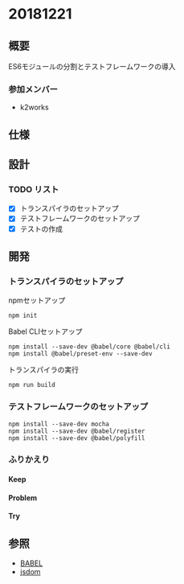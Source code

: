 # 20181221

## 概要

ES6モジュールの分割とテストフレームワークの導入

### 参加メンバー

- k2works

## 仕様

## 設計

### TODO リスト

- [x] トランスパイラのセットアップ
- [x] テストフレームワークのセットアップ
- [x] テストの作成

## 開発

### トランスパイラのセットアップ

npmセットアップ

```
npm init
```

Babel CLIセットアップ

```
npm install --save-dev @babel/core @babel/cli
npm install @babel/preset-env --save-dev
```

トランスパイラの実行

```
npm run build
```

### テストフレームワークのセットアップ

```
npm install --save-dev mocha
npm install --save-dev @babel/register
npm install --save-dev @babel/polyfill
```

### ふりかえり

#### Keep

#### Problem

#### Try

## 参照

- [BABEL](https://babeljs.io/)
- [jsdom](https://github.com/jsdom/jsdom)
